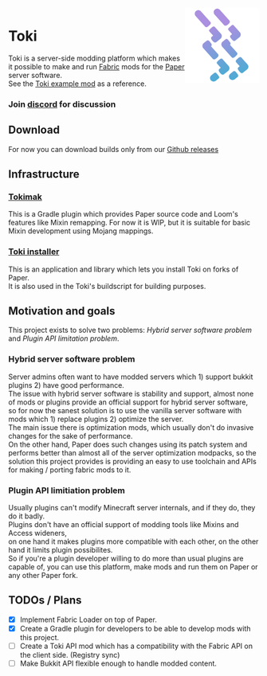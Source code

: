 <img src="toki_logo.png" align="right" width="150" height="150"/>

# Toki

Toki is a server-side modding platform which makes it possible to make and run [Fabric](https://github.com/FabricMC/fabric) mods for the [Paper](https://github.com/PaperMC/Paper) server software. \
See the [Toki example mod](https://github.com/TetraTau/toki-example-mod/tree/master) as a reference.

### Join [discord](https://discord.gg/upTtNyvkNf) for discussion

## Download
For now you can download builds only from our [Github releases](https://github.com/TetraTau/Toki/releases)

## Infrastructure
### [Tokimak](https://github.com/TetraTau/tokimak)
This is a Gradle plugin which provides Paper source code and Loom's features like Mixin remapping.
For now it is WIP, but it is suitable for basic Mixin development using Mojang mappings.

### [Toki installer](https://github.com/TetraTau/toki-installer)
This is an application and library which lets you install Toki on forks of Paper. \
It is also used in the Toki's buildscript for building purposes.

## Motivation and goals
This project exists to solve two problems: *Hybrid server software problem* and *Plugin API limitation problem*.

### Hybrid server software problem
Server admins often want to have modded servers which 1) support bukkit plugins 2) have good performance. \
The issue with hybrid server software is stability and support, almost none of mods or plugins provide an official support for hybrid server software, \
so for now the sanest solution is to use the vanilla server software with mods which 1) replace plugins 2) optimize the server. \
The main issue there is optimization mods, which usually don't do invasive changes for the sake of performance. \
On the other hand, Paper does such changes using its patch system and performs better than almost all of the server optimization modpacks,
so the solution this project provides is providing an easy to use toolchain and APIs for making / porting fabric mods to it.

### Plugin API limitiation problem
Usually plugins can't modify Minecraft server internals, and if they do, they do it badly. \
Plugins don't have an official support of modding tools like Mixins and Access wideners, \
on one hand it makes plugins more compatible with each other, on the other hand it limits plugin possibilites. \
So if you're a plugin developer willing to do more than usual plugins are capable of, you can use this platform, make mods and run them on Paper or any other Paper fork.

## TODOs / Plans
- [x] Implement Fabric Loader on top of Paper.
- [x] Create a Gradle plugin for developers to be able to develop mods with this project.
- [ ] Create a Toki API mod which has a compatibility with the Fabric API on the client side. (Registry sync)
- [ ] Make Bukkit API flexible enough to handle modded content.
